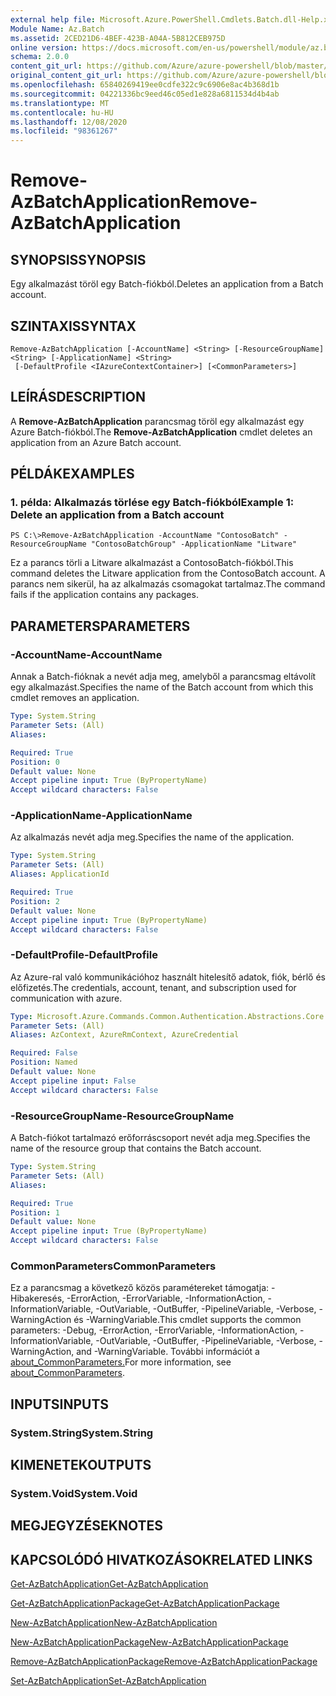 ```yaml
---
external help file: Microsoft.Azure.PowerShell.Cmdlets.Batch.dll-Help.xml
Module Name: Az.Batch
ms.assetid: 2CED21D6-4BEF-423B-A04A-5B812CEB975D
online version: https://docs.microsoft.com/en-us/powershell/module/az.batch/remove-azbatchapplication
schema: 2.0.0
content_git_url: https://github.com/Azure/azure-powershell/blob/master/src/Batch/Batch/help/Remove-AzBatchApplication.md
original_content_git_url: https://github.com/Azure/azure-powershell/blob/master/src/Batch/Batch/help/Remove-AzBatchApplication.md
ms.openlocfilehash: 65840269419ee0cdfe322c9c6906e8ac4b368d1b
ms.sourcegitcommit: 04221336bc9eed46c05ed1e828a6811534d4b4ab
ms.translationtype: MT
ms.contentlocale: hu-HU
ms.lasthandoff: 12/08/2020
ms.locfileid: "98361267"
---
```

# <span data-ttu-id="1aaf2-101">Remove-AzBatchApplication</span><span class="sxs-lookup"><span data-stu-id="1aaf2-101">Remove-AzBatchApplication</span></span>

## <span data-ttu-id="1aaf2-102">SYNOPSIS</span><span class="sxs-lookup"><span data-stu-id="1aaf2-102">SYNOPSIS</span></span>
<span data-ttu-id="1aaf2-103">Egy alkalmazást töröl egy Batch-fiókból.</span><span class="sxs-lookup"><span data-stu-id="1aaf2-103">Deletes an application from a Batch account.</span></span>

## <span data-ttu-id="1aaf2-104">SZINTAXIS</span><span class="sxs-lookup"><span data-stu-id="1aaf2-104">SYNTAX</span></span>

```
Remove-AzBatchApplication [-AccountName] <String> [-ResourceGroupName] <String> [-ApplicationName] <String>
 [-DefaultProfile <IAzureContextContainer>] [<CommonParameters>]
```

## <span data-ttu-id="1aaf2-105">LEÍRÁS</span><span class="sxs-lookup"><span data-stu-id="1aaf2-105">DESCRIPTION</span></span>
<span data-ttu-id="1aaf2-106">A **Remove-AzBatchApplication** parancsmag töröl egy alkalmazást egy Azure Batch-fiókból.</span><span class="sxs-lookup"><span data-stu-id="1aaf2-106">The **Remove-AzBatchApplication** cmdlet deletes an application from an Azure Batch account.</span></span>

## <span data-ttu-id="1aaf2-107">PÉLDÁK</span><span class="sxs-lookup"><span data-stu-id="1aaf2-107">EXAMPLES</span></span>

### <span data-ttu-id="1aaf2-108">1. példa: Alkalmazás törlése egy Batch-fiókból</span><span class="sxs-lookup"><span data-stu-id="1aaf2-108">Example 1: Delete an application from a Batch account</span></span>
```
PS C:\>Remove-AzBatchApplication -AccountName "ContosoBatch" -ResourceGroupName "ContosoBatchGroup" -ApplicationName "Litware"
```

<span data-ttu-id="1aaf2-109">Ez a parancs törli a Litware alkalmazást a ContosoBatch-fiókból.</span><span class="sxs-lookup"><span data-stu-id="1aaf2-109">This command deletes the Litware application from the ContosoBatch account.</span></span>
<span data-ttu-id="1aaf2-110">A parancs nem sikerül, ha az alkalmazás csomagokat tartalmaz.</span><span class="sxs-lookup"><span data-stu-id="1aaf2-110">The command fails if the application contains any packages.</span></span>

## <span data-ttu-id="1aaf2-111">PARAMETERS</span><span class="sxs-lookup"><span data-stu-id="1aaf2-111">PARAMETERS</span></span>

### <span data-ttu-id="1aaf2-112">-AccountName</span><span class="sxs-lookup"><span data-stu-id="1aaf2-112">-AccountName</span></span>
<span data-ttu-id="1aaf2-113">Annak a Batch-fióknak a nevét adja meg, amelyből a parancsmag eltávolít egy alkalmazást.</span><span class="sxs-lookup"><span data-stu-id="1aaf2-113">Specifies the name of the Batch account from which this cmdlet removes an application.</span></span>

```yaml
Type: System.String
Parameter Sets: (All)
Aliases:

Required: True
Position: 0
Default value: None
Accept pipeline input: True (ByPropertyName)
Accept wildcard characters: False
```

### <span data-ttu-id="1aaf2-114">-ApplicationName</span><span class="sxs-lookup"><span data-stu-id="1aaf2-114">-ApplicationName</span></span>
<span data-ttu-id="1aaf2-115">Az alkalmazás nevét adja meg.</span><span class="sxs-lookup"><span data-stu-id="1aaf2-115">Specifies the name of the application.</span></span>

```yaml
Type: System.String
Parameter Sets: (All)
Aliases: ApplicationId

Required: True
Position: 2
Default value: None
Accept pipeline input: True (ByPropertyName)
Accept wildcard characters: False
```

### <span data-ttu-id="1aaf2-116">-DefaultProfile</span><span class="sxs-lookup"><span data-stu-id="1aaf2-116">-DefaultProfile</span></span>
<span data-ttu-id="1aaf2-117">Az Azure-ral való kommunikációhoz használt hitelesítő adatok, fiók, bérlő és előfizetés.</span><span class="sxs-lookup"><span data-stu-id="1aaf2-117">The credentials, account, tenant, and subscription used for communication with azure.</span></span>

```yaml
Type: Microsoft.Azure.Commands.Common.Authentication.Abstractions.Core.IAzureContextContainer
Parameter Sets: (All)
Aliases: AzContext, AzureRmContext, AzureCredential

Required: False
Position: Named
Default value: None
Accept pipeline input: False
Accept wildcard characters: False
```

### <span data-ttu-id="1aaf2-118">-ResourceGroupName</span><span class="sxs-lookup"><span data-stu-id="1aaf2-118">-ResourceGroupName</span></span>
<span data-ttu-id="1aaf2-119">A Batch-fiókot tartalmazó erőforráscsoport nevét adja meg.</span><span class="sxs-lookup"><span data-stu-id="1aaf2-119">Specifies the name of the resource group that contains the Batch account.</span></span>

```yaml
Type: System.String
Parameter Sets: (All)
Aliases:

Required: True
Position: 1
Default value: None
Accept pipeline input: True (ByPropertyName)
Accept wildcard characters: False
```

### <span data-ttu-id="1aaf2-120">CommonParameters</span><span class="sxs-lookup"><span data-stu-id="1aaf2-120">CommonParameters</span></span>
<span data-ttu-id="1aaf2-121">Ez a parancsmag a következő közös paramétereket támogatja: -Hibakeresés, -ErrorAction, -ErrorVariable, -InformationAction, -InformationVariable, -OutVariable, -OutBuffer, -PipelineVariable, -Verbose, -WarningAction és -WarningVariable.</span><span class="sxs-lookup"><span data-stu-id="1aaf2-121">This cmdlet supports the common parameters: -Debug, -ErrorAction, -ErrorVariable, -InformationAction, -InformationVariable, -OutVariable, -OutBuffer, -PipelineVariable, -Verbose, -WarningAction, and -WarningVariable.</span></span> <span data-ttu-id="1aaf2-122">További információt a [about_CommonParameters.](http://go.microsoft.com/fwlink/?LinkID=113216)</span><span class="sxs-lookup"><span data-stu-id="1aaf2-122">For more information, see [about_CommonParameters](http://go.microsoft.com/fwlink/?LinkID=113216).</span></span>

## <span data-ttu-id="1aaf2-123">INPUTS</span><span class="sxs-lookup"><span data-stu-id="1aaf2-123">INPUTS</span></span>

### <span data-ttu-id="1aaf2-124">System.String</span><span class="sxs-lookup"><span data-stu-id="1aaf2-124">System.String</span></span>

## <span data-ttu-id="1aaf2-125">KIMENETEK</span><span class="sxs-lookup"><span data-stu-id="1aaf2-125">OUTPUTS</span></span>

### <span data-ttu-id="1aaf2-126">System.Void</span><span class="sxs-lookup"><span data-stu-id="1aaf2-126">System.Void</span></span>

## <span data-ttu-id="1aaf2-127">MEGJEGYZÉSEK</span><span class="sxs-lookup"><span data-stu-id="1aaf2-127">NOTES</span></span>

## <span data-ttu-id="1aaf2-128">KAPCSOLÓDÓ HIVATKOZÁSOK</span><span class="sxs-lookup"><span data-stu-id="1aaf2-128">RELATED LINKS</span></span>

[<span data-ttu-id="1aaf2-129">Get-AzBatchApplication</span><span class="sxs-lookup"><span data-stu-id="1aaf2-129">Get-AzBatchApplication</span></span>](./Get-AzBatchApplication.md)

[<span data-ttu-id="1aaf2-130">Get-AzBatchApplicationPackage</span><span class="sxs-lookup"><span data-stu-id="1aaf2-130">Get-AzBatchApplicationPackage</span></span>](./Get-AzBatchApplicationPackage.md)

[<span data-ttu-id="1aaf2-131">New-AzBatchApplication</span><span class="sxs-lookup"><span data-stu-id="1aaf2-131">New-AzBatchApplication</span></span>](./New-AzBatchApplication.md)

[<span data-ttu-id="1aaf2-132">New-AzBatchApplicationPackage</span><span class="sxs-lookup"><span data-stu-id="1aaf2-132">New-AzBatchApplicationPackage</span></span>](./New-AzBatchApplicationPackage.md)

[<span data-ttu-id="1aaf2-133">Remove-AzBatchApplicationPackage</span><span class="sxs-lookup"><span data-stu-id="1aaf2-133">Remove-AzBatchApplicationPackage</span></span>](./Remove-AzBatchApplicationPackage.md)

[<span data-ttu-id="1aaf2-134">Set-AzBatchApplication</span><span class="sxs-lookup"><span data-stu-id="1aaf2-134">Set-AzBatchApplication</span></span>](./Set-AzBatchApplication.md)


